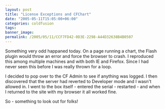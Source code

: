 ```yaml
---
layout: post
title: "License Exceptions and CFChart"
date: "2005-05-11T15:05:00+06:00"
categories: coldfusion 
tags: 
banner_image: 
permalink: /2005/05/11/CCF7FD42-0D3E-2298-A44D32638B4B0507
---
```


Something very odd happaned today. On a page running a chart, the Flash plugin would throw an error and force the browser to crash. I reproduced this among multiple machines and with both IE and Firefox. Since I had never seen this before I was really thrown for a loop.

I decided to pop over to the CF Admin to see if anything was logged. I then discovered that the server had reverted to Developer mode and I wasn't allowed in. I went to the box itself - entered the serial - restarted - and when I returned to the site with my browser it all worked fine.

So - something to look out for folks!